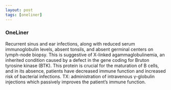 ```yaml
---
layout: post
tags: [oneliner]
---
```



### OneLiner

Recurrent sinus and ear infections, along with reduced serum immunoglobulin levels, absent tonsils, and absent germinal centers on lymph-node biopsy. This is suggestive of X-linked agammaglobulinemia, an inherited condition caused by a defect in the gene coding for Bruton tyrosine kinase (BTK). This protein is crucial for the maturation of B cells, and in its absence, patients have decreased immune function and increased risk of bacterial infections. TX: administration of intravenous γ-globulin injections which passively improves the patient’s immune function.
